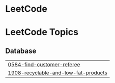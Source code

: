 # LeetCode
<!---LeetCode Topics Start-->
# LeetCode Topics
## Database
|  |
| ------- |
| [0584-find-customer-referee](https://github.com/fredjeong/LeetCode/tree/master/0584-find-customer-referee) |
| [1908-recyclable-and-low-fat-products](https://github.com/fredjeong/LeetCode/tree/master/1908-recyclable-and-low-fat-products) |
<!---LeetCode Topics End-->